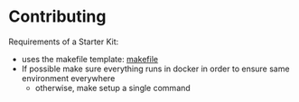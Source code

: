 # Contributing

Requirements of a Starter Kit:

- uses the makefile template: [makefile](./_general/makefile)
- If possible make sure everything runs in docker in order to ensure same environment everywhere
  - otherwise, make setup a single command
